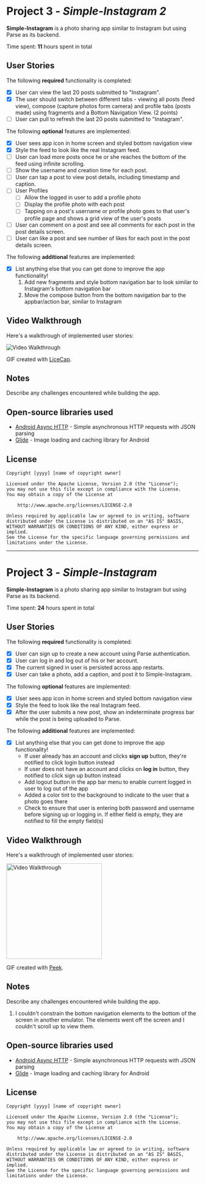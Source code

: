 # Project 3 - *Simple-Instagram 2*

**Simple-Instagram** is a photo sharing app similar to Instagram but using Parse as its backend.

Time spent: **11** hours spent in total

## User Stories

The following **required** functionality is completed:

- [x] User can view the last 20 posts submitted to "Instagram".
- [x] The user should switch between different tabs - viewing all posts (feed view), compose (capture photos form camera) and profile tabs (posts made) using fragments and a Bottom Navigation View. (2 points)
- [ ] User can pull to refresh the last 20 posts submitted to "Instagram".

The following **optional** features are implemented:

- [x] User sees app icon in home screen and styled bottom navigation view
- [x] Style the feed to look like the real Instagram feed.
- [ ] User can load more posts once he or she reaches the bottom of the feed using infinite scrolling.
- [ ] Show the username and creation time for each post.
- [ ] User can tap a post to view post details, including timestamp and caption.
- [ ] User Profiles
  - [ ] Allow the logged in user to add a profile photo
  - [ ] Display the profile photo with each post
  - [ ] Tapping on a post's username or profile photo goes to that user's profile page and shows a grid view of the user's posts
- [ ] User can comment on a post and see all comments for each post in the post details screen.
- [ ] User can like a post and see number of likes for each post in the post details screen.

The following **additional** features are implemented:

- [x] List anything else that you can get done to improve the app functionality!
  1. Add new fragments and style bottom navigation bar to look similar to Instagram's bottom navigation bar
  2. Move the compose button from the bottom navigation bar to the appbar/action bar, similar to Instagram

## Video Walkthrough

Here's a walkthrough of implemented user stories:

<img src='http://i.imgur.com/link/to/your/gif/file.gif' title='Video Walkthrough' width='' alt='Video Walkthrough' />

GIF created with [LiceCap](http://www.cockos.com/licecap/).

## Notes

Describe any challenges encountered while building the app.

## Open-source libraries used

- [Android Async HTTP](https://github.com/codepath/CPAsyncHttpClient) - Simple asynchronous HTTP requests with JSON parsing
- [Glide](https://github.com/bumptech/glide) - Image loading and caching library for Android

## License

    Copyright [yyyy] [name of copyright owner]

    Licensed under the Apache License, Version 2.0 (the "License");
    you may not use this file except in compliance with the License.
    You may obtain a copy of the License at

        http://www.apache.org/licenses/LICENSE-2.0

    Unless required by applicable law or agreed to in writing, software
    distributed under the License is distributed on an "AS IS" BASIS,
    WITHOUT WARRANTIES OR CONDITIONS OF ANY KIND, either express or implied.
    See the License for the specific language governing permissions and
    limitations under the License.

---------

# Project 3 - *Simple-Instagram*

**Simple-Instagram** is a photo sharing app similar to Instagram but using Parse as its backend.

Time spent: **24** hours spent in total

## User Stories

The following **required** functionality is completed:

- [x] User can sign up to create a new account using Parse authentication.
- [x] User can log in and log out of his or her account.
- [x] The current signed in user is persisted across app restarts.
- [x] User can take a photo, add a caption, and post it to Simple-Instagram.

The following **optional** features are implemented:

- [x] User sees app icon in home screen and styled bottom navigation view
- [x] Style the feed to look like the real Instagram feed.
- [x] After the user submits a new post, show an indeterminate progress bar while the post is being uploaded to Parse.

The following **additional** features are implemented:

- [x] List anything else that you can get done to improve the app functionality!
    - If user already has an account and clicks **sign up** button, they're notified to click login button instead
    - If user does not have an account and clicks on **log in** button, they notified to click sign up button instead
    - Add logout button in the app bar menu to enable current logged in user to log out of the app
    - Added a color tint to the background to indicate to the user that a photo goes there
    - Check to ensure that user is entering both password and username before signing up or logging in. If either field is empty, they are notified to fill the empty field(s)

## Video Walkthrough

Here's a walkthrough of implemented user stories:

<img src='walkthrough.gif' title='Video Walkthrough' width='250' alt='Video Walkthrough' />

GIF created with [Peek](https://github.com/phw/peek).

## Notes

Describe any challenges encountered while building the app.
1. I couldn't constrain the bottom navigation elements to the bottom of the screen in another emulator. The elements went off the screen and I couldn't scroll up to view them.

## Open-source libraries used

- [Android Async HTTP](https://github.com/codepath/CPAsyncHttpClient) - Simple asynchronous HTTP requests with JSON parsing
- [Glide](https://github.com/bumptech/glide) - Image loading and caching library for Android

## License

    Copyright [yyyy] [name of copyright owner]

    Licensed under the Apache License, Version 2.0 (the "License");
    you may not use this file except in compliance with the License.
    You may obtain a copy of the License at

        http://www.apache.org/licenses/LICENSE-2.0

    Unless required by applicable law or agreed to in writing, software
    distributed under the License is distributed on an "AS IS" BASIS,
    WITHOUT WARRANTIES OR CONDITIONS OF ANY KIND, either express or implied.
    See the License for the specific language governing permissions and
    limitations under the License.

